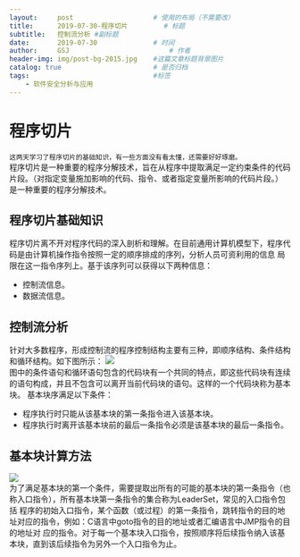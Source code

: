 ```yaml
---
layout:     post   				    # 使用的布局（不需要改）
title:      2019-07-30-程序切片			# 标题 
subtitle:   控制流分析 #副标题
date:       2019-07-30 				# 时间
author:     GSJ 						# 作者
header-img: img/post-bg-2015.jpg 	#这篇文章标题背景图片
catalog: true 						# 是否归档
tags:								#标签
    - 软件安全分析与应用
---
```


# 程序切片 <br>
 `这两天学习了程序切片的基础知识，有一些方面没有看太懂，还需要好好琢磨。` <br>
程序切片是一种重要的程序分解技术，旨在从程序中提取满足一定约束条件的代码片段。（对指定变量施加影响的代码、指令、或者指定变量所影响的代码片段。）
是一种重要的程序分解技术。
## 程序切片基础知识 <br>
程序切片离不开对程序代码的深入剖析和理解。在目前通用计算机模型下，程序代码是由计算机操作指令按照一定的顺序排成的序列，分析人员可资利用的信息
局限在这一指令序列上。基于该序列可以获得以下两种信息：
- 控制流信息。
- 数据流信息。
## 控制流分析 <br>
针对大多数程序，形成控制流的程序控制结构主要有三种，即顺序结构、条件结构和循环结构。如下图所示：
![](https://a2.qpic.cn/psb?/V12qT2vm3miLqP/IFwkzHgdpcTRVabAuLXmjsk4OatBBx5NwhHBUZGfzkE!/b/dC0AAAAAAAAA&ek=1&kp=1&pt=0&bo=ngY4BAAAAAARF4Q!&tl=3&vuin=2092332293&tm=1564470000&sce=60-4-3&rf=viewer_4)<br>
图中的条件语句和循环语句包含的代码块有一个共同的特点，即这些代码块有连续的语句构成，并且不包含可以离开当前代码块的语句。这样的一个代码块称为基本块。
基本块序满足以下条件： <br>
- 程序执行时只能从该基本块的第一条指令进入该基本块。
- 程序执行时离开该基本块前的最后一条指令必须是该基本块的最后一条指令。
## 基本块计算方法 <br>
![](https://m.qpic.cn/psb?/V12qT2vm3miLqP/TQ7owRirGDKsB8YF7P..4kWt7Lyb7YMix99CNzOFg5s!/b/dNEAAAAAAAAA&bo=SgY4BAAAAAARF1A!&rf=viewer_4&t=5) <br>
为了满足基本块的第一个条件，需要提取出所有的可能的基本块的第一条指令（也称入口指令），所有基本块第一条指令的集合称为LeaderSet，常见的入口指令包括
程序的初始入口指令，某个函数（或过程）的第一条指令，跳转指令的目的地址对应的指令，例如：C语言中goto指令的目的地址或者汇编语言中JMP指令的目的地址对
应的指令。对于每一个基本块入口指令，按照顺序将后续指令纳入该基本块，直到该后续指令为另外一个入口指令为止。
